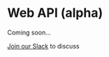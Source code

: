 # Web API (alpha)

Coming soon...

[Join our Slack](https://join.slack.com/t/docqai/shared_invite/zt-27p17lu6v-6KLJxSmt61vfNqCavSE73A) to discuss
